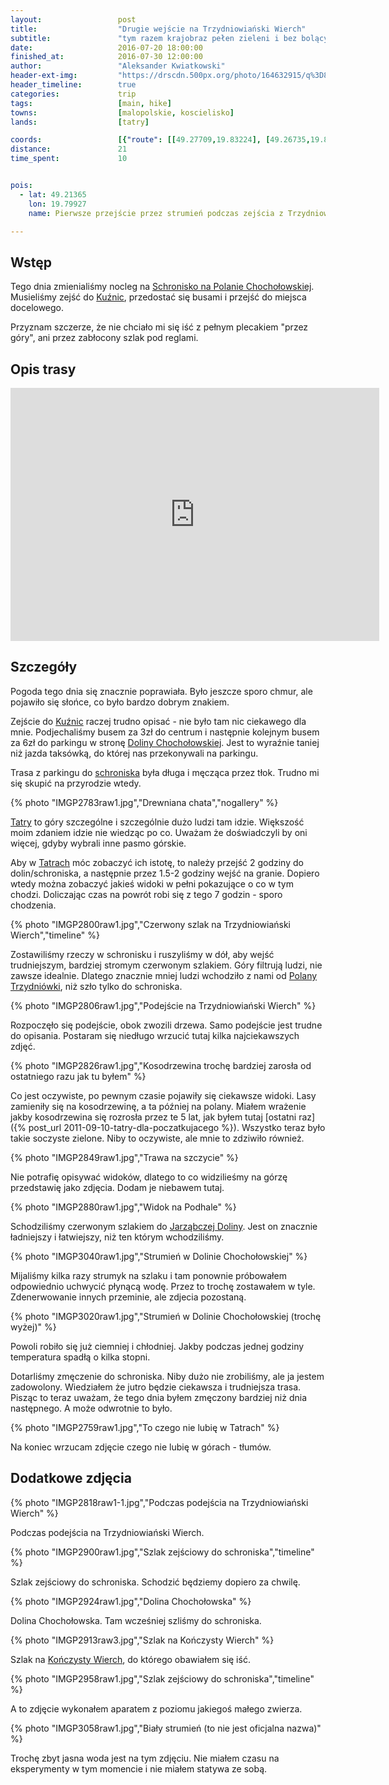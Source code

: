 ```yaml
---
layout:                 post
title:                  "Drugie wejście na Trzydniowiański Wierch"
subtitle:               "tym razem krajobraz pełen zieleni i bez bolących kolan"
date:                   2016-07-20 18:00:00
finished_at:            2016-07-30 12:00:00
author:                 "Aleksander Kwiatkowski"
header-ext-img:         "https://drscdn.500px.org/photo/164632915/q%3D80_m%3D2000/f792b56898a4710197b65028784f8e10"
header_timeline:        true
categories:             trip
tags:                   [main, hike]
towns:                  [malopolskie, koscielisko]
lands:                  [tatry]

coords:                 [{"route": [[49.27709,19.83224], [49.26735,19.81662], [49.24763,19.81404], [49.23984,19.80632], [49.23580,19.78950], [49.22499,19.78460], [49.21792,19.79018], [49.21372,19.79902], [49.21871,19.80366], [49.23132,19.80898], [49.23967,19.80589]], "type": "hike"}]
distance:               21
time_spent:             10


pois:
  - lat: 49.21365
    lon: 19.79927
    name: Pierwsze przejście przez strumień podczas zejścia z Trzydniowiańskiego Wierchu.

---
```


[wiki-schr-chocholowska]: https://pl.wikipedia.org/wiki/Schronisko_PTTK_na_Polanie_Chocho%C5%82owskiej
[wiki-kuznice]: https://pl.wikipedia.org/wiki/Ku%C5%BAnice_(Zakopane)
[wiki-dolina-chocholowska]: https://pl.wikipedia.org/wiki/Dolina_Chocho%C5%82owska
[wiki-tatry]: https://pl.wikipedia.org/wiki/Tatry
[wiki-polana-trzydniowka]: https://pl.wikipedia.org/wiki/Polana_Trzydni%C3%B3wka
[wiki-jarzabcza-dolina]: https://pl.wikipedia.org/wiki/Dolina_Jarz%C4%85bcza
[wiki-konczysty-wierch]: https://pl.wikipedia.org/wiki/Ko%C5%84czysty_Wierch

Wstęp
-----

Tego dnia zmienialiśmy nocleg na [Schronisko na Polanie Chochołowskiej][wiki-schr-chocholowska].
Musieliśmy zejść do [Kuźnic][wiki-kuznice], przedostać się busami i przejść do miejsca
docelowego.

Przyznam szczerze, że nie chciało mi się iść z pełnym plecakiem "przez góry",
ani przez zabłocony szlak pod reglami.

Opis trasy
----------

<iframe height='405' width='590' frameborder='0' allowtransparency='true' scrolling='no' src='https://www.strava.com/activities/650899714/embed/26e69c64876b0a83087dcaadd752afb74e159ca5'></iframe>

Szczegóły
---------

Pogoda tego dnia się znacznie poprawiała. Było jeszcze sporo chmur, ale pojawiło się słońce,
co było bardzo dobrym znakiem.

Zejście do [Kuźnic][wiki-kuznice] raczej trudno opisać - nie było tam nic
ciekawego dla mnie. Podjechaliśmy busem za 3zł
do centrum i następnie kolejnym busem za 6zł do parkingu w stronę
[Doliny Chochołowskiej][wiki-dolina-chocholowska].
Jest to wyraźnie taniej niż jazda taksówką,
do której nas przekonywali na parkingu.

Trasa z parkingu do [schroniska][wiki-schr-chocholowska] była długa i
męcząca przez tłok. Trudno mi się skupić na przyrodzie wtedy.

{% photo "IMGP2783raw1.jpg","Drewniana chata","nogallery" %}

[Tatry][wiki-tatry] to góry szczególne i szczególnie dużo ludzi tam idzie. Większość
moim zdaniem idzie nie wiedząc po co. Uważam że doświadczyli by oni więcej, gdyby
wybrali inne pasmo górskie.

Aby w [Tatrach][wiki-tatry] móc zobaczyć ich istotę, to należy przejść
2 godziny do dolin/schroniska, a następnie przez 1.5-2 godziny wejść na granie.
Dopiero wtedy
można zobaczyć jakieś widoki w pełni pokazujące o co w tym chodzi.
Doliczając czas na powrót robi się z tego 7 godzin - sporo chodzenia.

{% photo "IMGP2800raw1.jpg","Czerwony szlak na Trzydniowiański Wierch","timeline" %}

Zostawiliśmy rzeczy w schronisku i ruszyliśmy w dół, aby wejść trudniejszym,
bardziej stromym czerwonym szlakiem.
Góry filtrują ludzi, nie zawsze idealnie. Dlatego znacznie mniej ludzi wchodziło
z nami od [Polany Trzydniówki][wiki-polana-trzydniowka], niż szło tylko do schroniska.

{% photo "IMGP2806raw1.jpg","Podejście na Trzydniowiański Wierch" %}

Rozpoczęło się podejście, obok zwozili drzewa. Samo podejście jest trudne do opisania.
Postaram się niedługo wrzucić tutaj kilka najciekawszych zdjęć.

{% photo "IMGP2826raw1.jpg","Kosodrzewina trochę bardziej zarosła od ostatniego razu jak tu byłem" %}

Co jest oczywiste, po pewnym czasie pojawiły się ciekawsze widoki. Lasy zamieniły
się na kosodrzewinę, a ta później na polany. Miałem wrażenie jakby kosodrzewina
się rozrosła przez te 5 lat, jak byłem tutaj
[ostatni raz]({% post_url 2011-09-10-tatry-dla-poczatkujacego %}).
Wszystko teraz było takie soczyste zielone. Niby to oczywiste, ale mnie to
zdziwiło również.

{% photo "IMGP2849raw1.jpg","Trawa na szczycie" %}

Nie potrafię opisywać widoków, dlatego to co widzilieśmy na górzę przedstawię
jako zdjęcia. Dodam je niebawem tutaj.

{% photo "IMGP2880raw1.jpg","Widok na Podhale" %}

Schodziliśmy czerwonym szlakiem do [Jarząbczej Doliny][wiki-jarzabcza-dolina].
Jest on znacznie ładniejszy i łatwiejszy, niż
ten którym wchodziliśmy.

{% photo "IMGP3040raw1.jpg","Strumień w Dolinie Chochołowskiej" %}
<!--
<div class='pixels-photo'>
  <p>
    <img src='https://drscdn.500px.org/photo/165346943/m%3D900/8af6d4e896cee67a1125976b6ed716fe' alt='Stream in Chochołowska Valley by Aleksander Kwiatkowski on 500px.com'>
  </p>
  <a href='https://500px.com/photo/165346943/stream-in-chocho%C5%82owska-valley-by-aleksander-kwiatkowski' alt='Stream in Chochołowska Valley by Aleksander Kwiatkowski on 500px.com'></a>
</div>
<script type='text/javascript' src='https://500px.com/embed.js'></script>
-->

Mijaliśmy kilka razy strumyk na szlaku i tam ponownie próbowałem odpowiednio
uchwycić płynącą wodę. Przez to trochę zostawałem w tyle. Zdenerwowanie innych
przeminie, ale zdjecia pozostaną.

{% photo "IMGP3020raw1.jpg","Strumień w Dolinie Chochołowskiej (trochę wyżej)" %}
<!--
<div class='pixels-photo'>
  <p>
    <img src='https://drscdn.500px.org/photo/165348185/m%3D900/4cdcdee8a7992caf2bcbb70360532fc3' alt='Wet rocks by Aleksander Kwiatkowski on 500px.com'>
  </p>
  <a href='https://500px.com/photo/165348185/wet-rocks-by-aleksander-kwiatkowski' alt='Wet rocks by Aleksander Kwiatkowski on 500px.com'></a>
</div>
<script type='text/javascript' src='https://500px.com/embed.js'></script>
-->

Powoli robiło się już ciemniej i chłodniej. Jakby podczas jednej godziny
temperatura spadłą o kilka stopni.

Dotarliśmy zmęczenie do schroniska. Niby dużo nie zrobiliśmy, ale ja jestem
zadowolony. Wiedziałem że jutro będzie ciekawsza i trudniejsza trasa.
Pisząc to teraz uważam, że tego dnia byłem zmęczony bardziej niż dnia następnego.
A może odwrotnie to było.

{% photo "IMGP2759raw1.jpg","To czego nie lubię w Tatrach" %}

Na koniec wrzucam zdjęcie czego nie lubię w górach - tłumów.

## Dodatkowe zdjęcia

{% photo "IMGP2818raw1-1.jpg","Podczas podejścia na Trzydniowiański Wierch" %}

Podczas podejścia na Trzydniowiański Wierch.

{% photo "IMGP2900raw1.jpg","Szlak zejściowy do schroniska","timeline" %}

Szlak zejściowy do schroniska. Schodzić będziemy dopiero za chwilę.

{% photo "IMGP2924raw1.jpg","Dolina Chochołowska" %}

Dolina Chochołowska. Tam wcześniej szliśmy do schroniska.

{% photo "IMGP2913raw3.jpg","Szlak na Kończysty Wierch" %}

Szlak na [Kończysty Wierch][wiki-konczysty-wierch], do którego obawiałem się iść.

{% photo "IMGP2958raw1.jpg","Szlak zejściowy do schroniska","timeline" %}

A to zdjęcie wykonałem aparatem z poziomu jakiegoś małego zwierza.

{% photo "IMGP3058raw1.jpg","Biały strumień (to nie jest oficjalna nazwa)" %}

Trochę zbyt jasna woda jest na tym zdjęciu. Nie miałem czasu na eksperymenty w
tym momencie i nie miałem statywa ze sobą.

